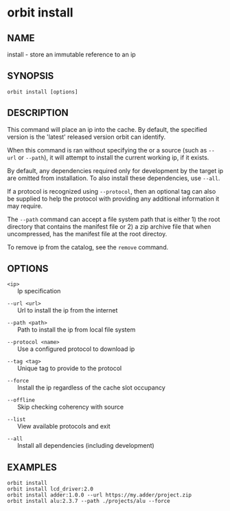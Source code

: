 # __orbit install__

## __NAME__

install - store an immutable reference to an ip

## __SYNOPSIS__

```
orbit install [options]
```

## __DESCRIPTION__

This command will place an ip into the cache. By default, the specified version
is the 'latest' released version orbit can identify.

When this command is ran without specifying the <ip> or a source (such as
`--url` or `--path`), it will attempt to install the current working ip, if it
exists.

By default, any dependencies required only for development by the target ip are
omitted from installation. To also install these dependencies, use `--all`.

If a protocol is recognized using `--protocol`, then an optional tag can also 
be supplied to help the protocol with providing any additional information it
may require.

The `--path` command can accept a file system path that is either 1) the root 
directory that contains the manifest file or 2) a zip archive file that when 
uncompressed, has the manifest file at the root directoy.

To remove ip from the catalog, see the `remove` command.

## __OPTIONS__

`<ip>`  
      Ip specification

`--url <url>`  
      Url to install the ip from the internet

`--path <path>`  
      Path to install the ip from local file system

`--protocol <name>`  
      Use a configured protocol to download ip

`--tag <tag>`  
      Unique tag to provide to the protocol

`--force`  
      Install the ip regardless of the cache slot occupancy

`--offline`  
      Skip checking coherency with source

`--list`  
      View available protocols and exit

`--all`  
      Install all dependencies (including development)

## __EXAMPLES__

```
orbit install
orbit install lcd_driver:2.0
orbit install adder:1.0.0 --url https://my.adder/project.zip
orbit install alu:2.3.7 --path ./projects/alu --force
```

